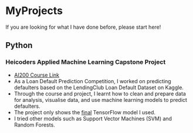 # MyProjects
If you are looking for what I have done before, please start here!

## Python
### Heicoders Applied Machine Learning Capstone Project
- <a href="https://heicodersacademy.com/AI200-applied-machine-learning-course"> AI200 Course Link </a>
- As a Loan Default Prediction Competition, I worked on predicting defaulters based on the LendingClub Loan Default Dataset on Kaggle.
- Through the course and project, I learnt how to clean and prepare data for analysis, visualise data, and use machine learning models to predict defaulters.
- The project only shows the <u>final</u> TensorFlow model I used. 
- I tried other models such as Support Vector Machines (SVM) and Random Forests.

